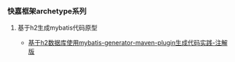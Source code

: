 ### 快嘉框架archetype系列

1. 基于h2生成mybatis代码原型

   - [基于h2数据库使用mybatis-generator-maven-plugin生成代码实践-注解版](https://my.oschina.net/fastjrun/blog/5425920)